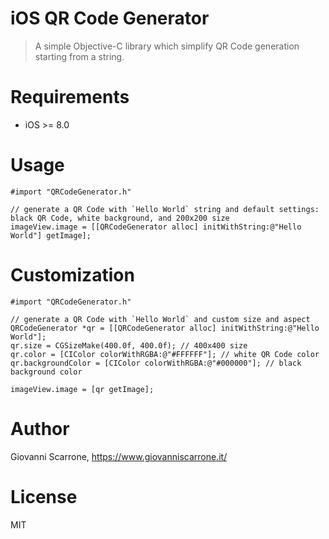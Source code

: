 # iOS QR Code Generator
> A simple Objective-C library which simplify QR Code generation starting from a string.

# Requirements
* iOS >= 8.0

# Usage
``` objc
#import "QRCodeGenerator.h"

// generate a QR Code with `Hello World` string and default settings: black QR Code, white background, and 200x200 size
imageView.image = [[QRCodeGenerator alloc] initWithString:@"Hello World"] getImage];
```

# Customization
``` objc
#import "QRCodeGenerator.h"

// generate a QR Code with `Hello World` and custom size and aspect
QRCodeGenerator *qr = [[QRCodeGenerator alloc] initWithString:@"Hello World"];
qr.size = CGSizeMake(400.0f, 400.0f); // 400x400 size
qr.color = [CIColor colorWithRGBA:@"#FFFFFF"]; // white QR Code color
qr.backgroundColor = [CIColor colorWithRGBA:@"#000000"]; // black background color

imageView.image = [qr getImage];
```

# Author
Giovanni Scarrone, <a href='https://www.giovanniscarrone.it/' target='_blank'>https://www.giovanniscarrone.it/</a>

# License
MIT
